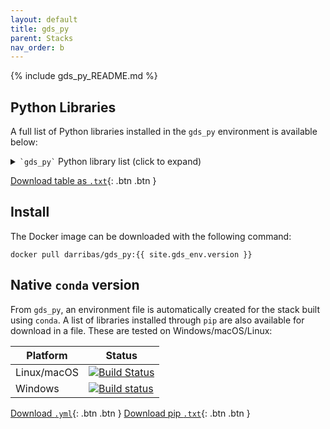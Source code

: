 ```yaml
---
layout: default
title: gds_py
parent: Stacks
nav_order: b
---
```


{% include gds_py_README.md %}

## Python Libraries

A full list of Python libraries installed in the `gds_py` environment is available below:

<details markdown="block">
  <summary type="button" name="button" class="btn">
    <code>`gds_py`</code> Python library list (click to expand)
  </summary>
    
    {% include stack_py.md %}

</details>

[Download table as `.txt`](https://github.com/darribas/gds_env/raw/master/gds_py/stack_py.txt){: .btn .btn }

## Install

The Docker image can be downloaded with the following command:

```
docker pull darribas/gds_py:{{ site.gds_env.version }}
```

## Native `conda` version

From `gds_py`, an environment file is automatically created for the stack built using `conda`. A list of libraries installed through `pip` are also available for download in a file. These are tested on Windows/macOS/Linux:

| Platform  | Status |
| ------------- | ------------- |
| Linux/macOS  | [![Build Status](https://travis-ci.com/darribas/gds_env.svg?branch=master)](https://travis-ci.com/darribas/gds_env)  |
| Windows  | [![Build status](https://ci.appveyor.com/api/projects/status/pqgxg41qltt23o8o/branch/master?svg=true)](https://ci.appveyor.com/project/darribas/gds-env/branch/master)  |

[Download `.yml`](https://github.com/darribas/gds_env/raw/master/gds_py/gds_py.yml){: .btn .btn }
[Download pip `.txt`](https://github.com/darribas/gds_env/raw/master/gds_py/gds_py.yml){: .btn .btn }

